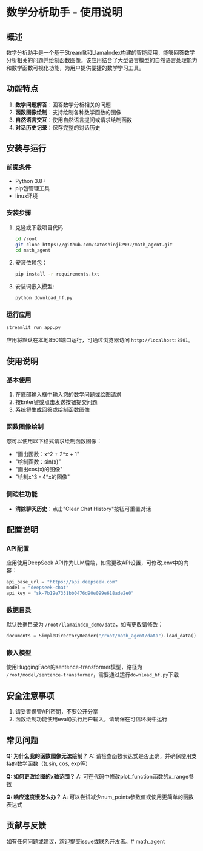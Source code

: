 # 数学分析助手 - 使用说明

## 概述

数学分析助手是一个基于Streamlit和LlamaIndex构建的智能应用，能够回答数学分析相关的问题并绘制函数图像。该应用结合了大型语言模型的自然语言处理能力和数学函数可视化功能，为用户提供便捷的数学学习工具。

## 功能特点

1. **数学问题解答**：回答数学分析相关的问题
2. **函数图像绘制**：支持绘制各种数学函数的图像
3. **自然语言交互**：使用自然语言提问或请求绘制函数
4. **对话历史记录**：保存完整的对话历史

## 安装与运行

### 前提条件

- Python 3.8+
- pip包管理工具
- linux环境

### 安装步骤

1. 克隆或下载项目代码
   ```bash
   cd /root
   git clone https://github.com/satoshinji2992/math_agent.git
   cd math_agent
   ```
2. 安装依赖包：
   ```bash
   pip install -r requirements.txt
   ```
3. 安装词嵌入模型:
   ```bash
   python download_hf.py
   ```

### 运行应用

```bash
streamlit run app.py
```

应用将默认在本地8501端口运行，可通过浏览器访问 `http://localhost:8501`。

## 使用说明

### 基本使用

1. 在底部输入框中输入您的数学问题或绘图请求
2. 按Enter键或点击发送按钮提交问题
3. 系统将生成回答或绘制函数图像

### 函数图像绘制

您可以使用以下格式请求绘制函数图像：

- "画出函数：x^2 + 2*x + 1"
- "绘制函数：sin(x)"
- "画出cos(x)的图像"
- "绘制x^3 - 4*x的图像"

### 侧边栏功能

- **清除聊天历史**：点击"Clear Chat History"按钮可重置对话

## 配置说明

### API配置

应用使用DeepSeek API作为LLM后端，如需更改API设置，可修改.env中的内容：

```python
api_base_url = "https://api.deepseek.com"
model = "deepseek-chat"
api_key = "sk-7b19e7331bb0476d90e099e618ade2e0"
```

### 数据目录

默认数据目录为 `/root/llamaindex_demo/data`，如需更改请修改：

```python
documents = SimpleDirectoryReader("/root/math_agent/data").load_data()
```

### 嵌入模型

使用HuggingFace的sentence-transformer模型，路径为 `/root/model/sentence-transformer`，需要通过运行`download_hf.py`下载

## 安全注意事项

1. 请妥善保管API密钥，不要公开分享
2. 函数绘制功能使用eval()执行用户输入，请确保在可信环境中运行

## 常见问题

**Q: 为什么我的函数图像无法绘制？**
A: 请检查函数表达式是否正确，并确保使用支持的数学函数（如sin, cos, exp等）

**Q: 如何更改绘图的x轴范围？**
A: 可在代码中修改plot_function函数的x_range参数

**Q: 响应速度慢怎么办？**
A: 可以尝试减少num_points参数值或使用更简单的函数表达式

## 贡献与反馈

如有任何问题或建议，欢迎提交issue或联系开发者。# math_agent
